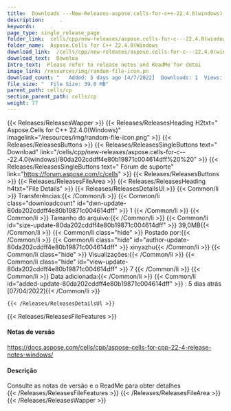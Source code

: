 ```yaml
---
title:  Downloads ---New-Releases-aspose.cells-for-c++-22.4.0(windows) .
description:     .
keywords:     .
page_type: single_release_page
folder_link:  cells/cpp/new-releases/aspose.cells-for-c---22.4.0(windows)
folder_name:  Aspose.Cells for C++ 22.4.0(Windows
download_link:  /cells/cpp/new-releases/aspose.cells-for-c---22.4.0(windows)/80da202cddff4e80b19871c004614df
download_text:  Downloa
Intro_text:  Please refer to release notes and ReadMe for detai
image_link: /resources/img/random-file-icon.pn
download_count: "   Added: 5 days ago [4/7/2022]  Downloads: 1  Views: "
file_size: "  File Size: 39.0 MB"
parent_path: cells/cp
section_parent_path: cells/cp
weight: 77
---
```

{{< Releases/ReleasesWapper >}}
  {{< Releases/ReleasesHeading H2txt=" Aspose.Cells for C++ 22.4.0(Windows)" imagelink="/resources/img/random-file-icon.png" >}}
  {{< Releases/ReleasesButtons >}}
    {{< Releases/ReleasesSingleButtons text=" Download" link="/cells/cpp/new-releases/aspose.cells-for-c---22.4.0(windows)/80da202cddff4e80b19871c004614dff%20%20" >}}
    {{< Releases/ReleasesSingleButtons text=" Fórum de suporte" link="https://forum.aspose.com/c/cells" >}}
  {{< Releases/ReleasesButtons >}}
  {{< Releases/ReleasesFileArea >}}
    {{< Releases/ReleasesHeading h4txt="File Details" >}}
    {{< Releases/ReleasesDetailsUl >}}
            {{< Common/li >}} Transferências:{{< /Common/li >}} 
      {{< Common/li class="downloadcount" id="dwn-update-80da202cddff4e80b19871c004614dff" >}} 1 {{< /Common/li >}} 
      {{< Common/li >}} Tamanho do arquivo:{{< /Common/li >}} 
      {{< Common/li id="size-update-80da202cddff4e80b19871c004614dff" >}} 39,0MB{{< /Common/li >}} 
      {{< Common/li class="hide" >}} Postado por:{{< /Common/li >}} 
      {{< Common/li class="hide" id="author-update-80da202cddff4e80b19871c004614dff" >}} xinyazhu{{< /Common/li >}} 
      {{< Common/li class="hide" >}} Visualizações:{{< /Common/li >}} 
      {{< Common/li class="hide" id="view-update-80da202cddff4e80b19871c004614dff" >}} 7 {{< /Common/li >}} 
      {{< Common/li >}} Data adicionada:{{< /Common/li >}} 
      {{< Common/li id="added-update-80da202cddff4e80b19871c004614dff" >}} : 5 dias atrás [07/04/2022]{{< /Common/li >}} 

    {{< /Releases/ReleasesDetailsUl >}}

  {{< Releases/ReleasesFileFeatures >}}
      <h4>Notas de versão</h4><div><a href="https://docs.aspose.com/cells/cpp/aspose-cells-for-cpp-22-4-release-notes-windows/">https://docs.aspose.com/cells/cpp/aspose-cells-for-cpp-22-4-release-notes-windows/</a></div><h4>Descrição</h4><div class="HTMLDescription">Consulte as notas de versão e o ReadMe para obter detalhes</div>
  {{< /Releases/ReleasesFileFeatures >}}
 {{< /Releases/ReleasesFileArea >}}
{{< /Releases/ReleasesWapper >}}
